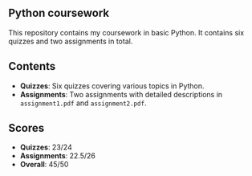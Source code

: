 ## Python coursework

This repository contains my coursework in basic Python. It contains six quizzes and two assignments in total.

## Contents

- **Quizzes**: Six quizzes covering various topics in Python.
- **Assignments**: Two assignments with detailed descriptions in `assignment1.pdf` and `assignment2.pdf`.

## Scores

- **Quizzes**: 23/24
- **Assignments**: 22.5/26
- **Overall**: 45/50


